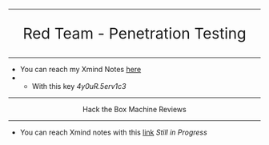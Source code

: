 *** 
<div align=center>
  <p style="font-size:30px">Red Team - Penetration Testing</p>
</div>

***
+ You can reach my Xmind Notes [here](https://xmind.ai/share/hyWpPx5o?xid=l7ygwgcV)
+ + With this key  *4y0uR.5erv1c3*

***
<div align=center>
Hack the Box Machine Reviews
</div>

***
+ You can reach Xmind notes with this [link]() *Still in Progress*

